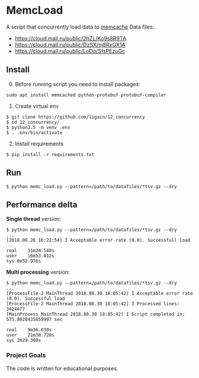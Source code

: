 # MemcLoad
A script that concurrently load data to [memcache](https://memcached.org/)
 Data files:
 - https://cloud.mail.ru/public/2hZL/Ko9s8R9TA
 - https://cloud.mail.ru/public/DzSX/oj8RxGX1A
 - https://cloud.mail.ru/public/LoDo/SfsPEzoGc

## Install
0. Before running script you need to install packages:
```
sudo apt install memcached python-protobuf protobuf-compiler
```
1. Create virtual env
```
$ git clone https://github.com/ligain/12_concurrency
$ cd 12_concurrency/
$ python3.5 -m venv .env
$ . .env/bin/activate
```
2. Install requirements
```
$ pip install -r requirements.txt
```
## Run
```
$ python memc_load.py --pattern=/path/to/datafiles/*tsv.gz --dry
```
## Performance delta
**Single thread** version:
```
$ python memc_load.py --pattern=/path/to/datafiles/*tsv.gz --dry
...
[2018.08.26 16:22:54] I Acceptable error rate (0.0). Successfull load

real    31m24.540s
user    16m53.012s
sys 0m52.976s
```
**Multi processing** version:
```
$ python memc_load.py --pattern=/path/to/datafiles/*tsv.gz --dry
...
[ProcessFile-2 MainThread 2018.08.30 18:05:42] I Acceptable error rate (0.0). Successful load
[ProcessFile-2 MainThread 2018.08.30 18:05:42] I Processed lines: 3424477
[MainProcess MainThread 2018.08.30 18:05:42] I Script completed in: 575.8028435859997 sec

real	9m36.030s
user	21m38.720s
sys	2m29.360s
```

### Project Goals
The code is written for educational purposes.